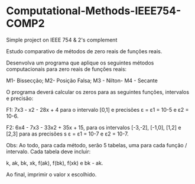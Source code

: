 # Computational-Methods-IEEE754-COMP2

Simple project on IEEE 754 &amp; 2's complement

Estudo comparativo de métodos de zero reais de funções reais.

Desenvolva um programa que aplique os seguintes métodos computacionais para zero reais de funções reais:

M1- Bissecção;
M2- Posição Falsa;
M3 - Nilton-
M4 - Secante

O programa deverá calcular os zeros para as seguintes funções, intervalos e precisão:

F1: 7x3 - x2 - 28x + 4 para o intervalo [0,1] e precisões  ε = ε1 = 10-5 e ε2 = 10-6.

F2: 6x4 - 7x3 - 33x2 + 35x + 15, para os intervalos [-3,-2], [-1,0], [1,2] e [2,3] para as precisões s  ε = ε1 = 10-7 e ε2 = 10-7.

Obs: Ao todo, para cada método, serão 5 tabelas, uma para cada função / intervalo. Cada tabela deve incluir:

k, ak, bk, xk, f(ak), f(bk), f(xk) e bk - ak.

Ao final, imprimir o valor x escolhido.
